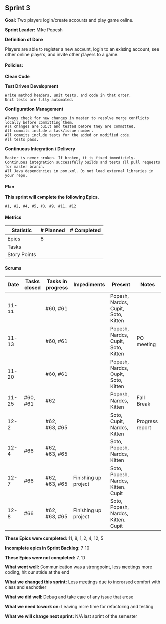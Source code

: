 ## Sprint 3

**Goal:** Two players login/create accounts and play game online.

**Sprint Leader:** Mike Popesh

**Definition of Done**

Players are able to register a new account, login to an existing account, see other online players, and invite other players to a game.

#### Policies:

**Clean Code**


**Test Driven Development**

    Write method headers, unit tests, and code in that order.
    Unit tests are fully automated.
   
**Configuration Management**

    Always check for new changes in master to resolve merge conflicts locally before committing them.
    All changes are built and tested before they are committed.
    All commits include a task/issue number.
    All commits include tests for the added or modified code.
    All tests pass.

**Continuous Integration / Delivery**

    Master is never broken. If broken, it is fixed immediately.
    Continuous integration successfully builds and tests all pull requests for master branch.
    All Java dependencies in pom.xml. Do not load external libraries in your repo.

#### Plan

**This sprint will complete the following Epics.**

    #1, #2, #4, #5, #8, #9, #11, #12


#### Metrics

| Statistic |	# Planned |	# Completed |
|---|---|---|
|Epics |8||
|Tasks|||
|Story Points|||


#### Scrums

|Date |	Tasks closed |Tasks in progress |	Impediments  | Present   | Notes |
|---|---|---|---|---|---|
|11-11||#60, #61||Popesh, Nardos, Cupit, Soto, Kitten||
|11-13||#60, #61||Popesh, Nardos, Cupit, Soto, Kitten|PO meeting|
|11-20||#60, #61||Popesh, Nardos, Cupit, Soto, Kitten||
|11-25|#60, #61|#62||Popesh, Nardos, Kitten|Fall Break|
|12-2||#62, #63, #65||Soto, Cupit, Nardos, Kitten|Progress report|
|12-4|#66|#62, #63, #65||Soto, Popesh, Nardos, Kitten||
|12-7|#66|#62, #63, #65|Finishing up project|Soto, Popesh, Nardos, Kitten, Cupit||
|12-8|#66|#62, #63, #65|Finishing up project|Soto, Popesh, Nardos, Kitten, Cupit||

**These Epics were completed:**
11, 8, 1, 2, 4, 12, 5

**Incomplete epics in Sprint Backlog:**
7, 10

**These Epics were not completed:**
7, 10

**What went well:**
Communication was a strongpoint, less meetings more coding, hit our stride at the end

**What we changed this sprint:**
Less meetings due to increased comfort with class and eachother
    
**What we did well:**
Debug and take care of any issue that arose

**What we need to work on:**
Leaving more time for refactoring and testing

**What we will change next sprint:**
N/A last sprint of the semester
    

